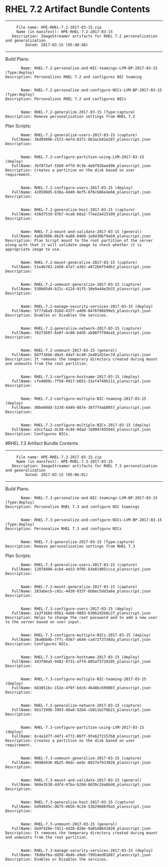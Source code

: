 # RHEL 7.2 Artifact Bundle Contents

--------------------------------------------------------------------------------
         File name: HPE-RHEL-7.2-2017-03-15.zip
         Name (in manifest): HPE-RHEL-7.2-2017-03-15
       Description: ImageStreamer artifacts for RHEL 7.2 personalization and generalization
             Dated: 2017-03-15 (05:48:48)
--------------------------------------------------------------------------------

Build Plans:

	       Name: RHEL-7.2-personalize-and-NIC-teamings-LVM-BP-2017-03-15 (Type:deploy)
	Description: Personalizes RHEL 7.2 and configures NIC teaming


	       Name: RHEL-7.2-personalize-and-configure-NICs-LVM-BP-2017-03-15 (Type:deploy)
	Description: Personalizes RHEL 7.2 and configures NICs


	       Name: RHEL-7.2-generalize-2017-03-15 (Type:capture)
	Description: Remove personalization settings from RHEL 7.2



Plan Scripts:

	       Name: RHEL-7.2-generalize-users-2017-03-15 (capture)
	   FullName: 3bd9509b-c572-4efd-8371-bb3acb42e287_planscript.json
	Description: 


	       Name: RHEL-7.2-configure-partition-using-LVM-2017-03-15 (deploy)
	   FullName: 3bf8f3af-55b0-4ff8-9c3b-4ebf02bee496_planscript.json
	Description: Creates a partition on the disk based on user requirement.


	       Name: RHEL-7.2-configure-users-2017-03-15 (deploy)
	   FullName: 420509d5-b38a-4d40-9ef5-6f6c686e4e66_planscript.json
	Description: 


	       Name: RHEL-7.2-generalize-host-2017-03-15 (capture)
	   FullName: 436d753d-97b7-4ca8-b8a2-77ee2a415109_planscript.json
	Description: 


	       Name: RHEL-7.2-mount-and-validate-2017-03-15 (general)
	   FullName: 4a8b398b-8b29-4a88-8468-1e8430bf9ab9_planscript.json
	Description: Plan Script mount to the root partition of the server along with that it will validate image to check whether it is appropriate image to use.


	       Name: RHEL-7.2-mount-generalize-2017-03-15 (capture)
	   FullName: 51e4b702-2e68-47a7-a362-e872b6f54db3_planscript.json
	Description: 


	       Name: RHEL-7.2-unmount-generalize-2017-03-15 (capture)
	   FullName: 530b05d4-b21c-4124-91f5-3de9a44e2b33_planscript.json
	Description: 


	       Name: RHEL-7.2-manage-security-services-2017-03-15 (deploy)
	   FullName: 5f77a6a9-916d-437f-a409-8476f88b99e5_planscript.json
	Description: Enables or Disables the services.


	       Name: RHEL-7.2-generalize-network-2017-03-15 (capture)
	   FullName: 7027269f-6e0f-4c08-bdd5-ab90fff94ea5_planscript.json
	Description: 


	       Name: RHEL-7.2-unmount-2017-03-15 (general)
	   FullName: 847f16b6-d8a5-44af-bc40-2e401d25ec7d_planscript.json
	Description: It removes the temporary directory created during mount and unmounts from the root partition.


	       Name: RHEL-7.2-configure-hostname-2017-03-15 (deploy)
	   FullName: cfe4089c-7f58-4917-b651-31ef4749b111_planscript.json
	Description: 


	       Name: RHEL-7.2-configure-multiple-NIC-teaming-2017-03-15 (deploy)
	   FullName: d0be60dd-523d-4d49-887e-36f7f4ab8957_planscript.json
	Description: 


	       Name: RHEL-7.2-configure-multiple-NICs-2017-03-15 (deploy)
	   FullName: e3ccfaa2-dc50-4c94-9dad-7e0947455945_planscript.json
	Description: Configures NICs.


#RHEL 7.3 Artifact Bundle Contents

--------------------------------------------------------------------------------
         File name: HPE-RHEL-7.3-2017-03-15.zip
         Name (in manifest): HPE-RHEL-7.3-2017-03-15
       Description: ImageStreamer artifacts for RHEL 7.3 personalization and generalization
             Dated: 2017-03-15 (05:06:01)
--------------------------------------------------------------------------------

Build Plans:

	       Name: RHEL-7.3-personalize-and-NIC-teamings-LVM-BP-2017-03-15 (Type:deploy)
	Description: Personalize RHEL 7.3 and configure NIC teamings


	       Name: RHEL-7.3-personalize-and-configure-NICs-LVM-BP-2017-03-15 (Type:deploy)
	Description: Personalize RHEL 7.3 and configure NICs


	       Name: RHEL-7.3-generalize-2017-03-15 (Type:capture)
	Description: Remove personalization settings from RHEL 7.3



Plan Scripts:

	       Name: RHEL-7.3-generalize-users-2017-03-15 (capture)
	   FullName: 12078408-ecb4-4e53-9f05-b3e81905ccca_planscript.json
	Description: 


	       Name: RHEL-7.3-mount-generalize-2017-03-15 (capture)
	   FullName: 283abecb-c01c-4430-933f-bbbec5dd3a6e_planscript.json
	Description: 


	       Name: RHEL-7.3-configure-users-2017-03-15 (deploy)
	   FullName: 2a3f168d-05b1-4eb6-9083-b30b2d2b8c27_planscript.json
	Description: Helps to change the root password and to add a new user to the server based on user input.


	       Name: RHEL-7.3-configure-multiple-NICs-2017-03-15 (deploy)
	   FullName: 36a0bb9b-7ffc-4567-a644-ca472f3734da_planscript.json
	Description: Configures NICs.


	       Name: RHEL-7.3-configure-hostname-2017-03-15 (deploy)
	   FullName: 3d3f84a5-9482-4731-aff4-b05af5720105_planscript.json
	Description: 


	       Name: RHEL-7.3-configure-multiple-NIC-teaming-2017-03-15 (deploy)
	   FullName: 683851bc-152e-4f9f-bdc6-4b48bc699807_planscript.json
	Description: 


	       Name: RHEL-7.3-generalize-network-2017-03-15 (capture)
	   FullName: 6b17299b-3993-48a8-92b4-cb011b2f6b21_planscript.json
	Description: 


	       Name: RHEL-7.3-configure-partition-using-LVM-2017-03-15 (deploy)
	   FullName: 6c4a1d7f-d4f1-4772-86ff-9fe62f2157b8_planscript.json
	Description: Creates a partition on the disk based on user requirement.


	       Name: RHEL-7.3-unmount-generalize-2017-03-15 (capture)
	   FullName: 9090e936-0b25-46dc-ae9c-6927ef933028_planscript.json
	Description: 


	       Name: RHEL-7.3-mount-and-validate-2017-03-15 (general)
	   FullName: 960e3538-ddf4-47ba-b204-0d39c24a6bdd_planscript.json
	Description: 


	       Name: RHEL-7.3-generalize-host-2017-03-15 (capture)
	   FullName: bd94845c-d675-4656-9c24-53b29686f6a5_planscript.json
	Description: 


	       Name: RHEL-7.3-unmount-2017-03-15 (general)
	   FullName: da9f420e-7d11-4d38-828e-9a01d8641020_planscript.json
	Description: It removes the temporary directory created during mount and unmounts from the root partition.


	       Name: RHEL-7.3-manage-security-services-2017-03-15 (deploy)
	   FullName: f8d0ef6a-dd58-4b46-a9eb-79914ed01887_planscript.json
	Description: Enables or Disables the services.







